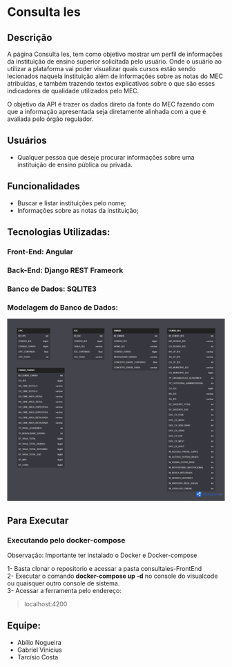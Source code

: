 # Consulta Ies

## Descrição
A página Consulta Ies, tem como objetivo mostrar um perfil de informações da instituição de ensino superior solicitada pelo usuário.  Onde o usuário ao utilizar a plataforma vai poder visualizar quais cursos estão sendo lecionados naquela instituição além de informações sobre as notas do MEC atribuídas, e também trazendo textos explicativos sobre o que são esses indicadores de qualidade utilizados pelo MEC.

O objetivo da API é trazer os dados direto da fonte do MEC  fazendo com que a informação apresentada seja diretamente alinhada com a que é avaliada pelo órgão regulador.

## Usuários
* Qualquer pessoa que deseje procurar informações sobre uma instituição de ensino pública ou privada. 

## Funcionalidades
* Buscar e listar instituições pelo nome;
* Informações sobre as notas da instituição;





## Tecnologias Utilizadas:

### Front-End: Angular

### Back-End: Django REST Frameork

### Banco de Dados: SQLITE3

### Modelagem do Banco de Dados:
![Mapeamento do Banco](mapeamento.png)

## Para Executar

### Executando pelo docker-compose
Observação: Importante ter instalado o Docker e Docker-compose

1- Basta clonar o repositorio e acessar a pasta consultaies-FrontEnd<br>
2- Executar o comando **docker-compose up -d** no console do visualcode ou quaisquer outro console de sistema.<br>
3- Acessar a ferramenta pelo endereço:
> localhost:4200

## Equipe:
* Abílio Nogueira 
* Gabriel Vinicius
* Tarcísio Costa
